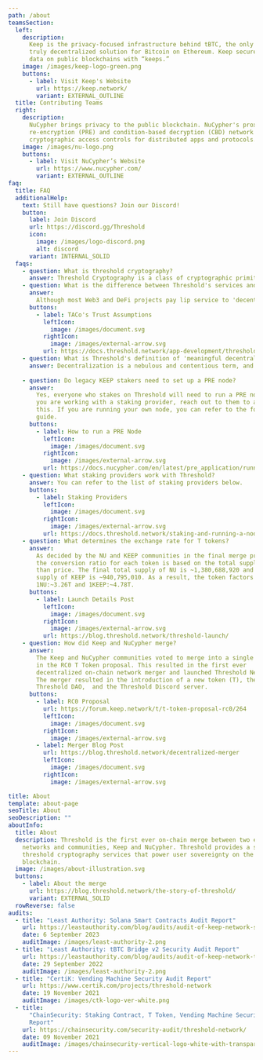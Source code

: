 ```yaml
---
path: /about
teamsSection:
  left:
    description:
      Keep is the privacy-focused infrastructure behind tBTC, the only
      truly decentralized solution for Bitcoin on Ethereum. Keep secures private
      data on public blockchains with “keeps.”
    image: /images/keep-logo-green.png
    buttons:
      - label: Visit Keep's Website
        url: https://keep.network/
        variant: EXTERNAL_OUTLINE
  title: Contributing Teams
  right:
    description:
      NuCypher brings privacy to the public blockchain. NuCypher's proxy
      re-encryption (PRE) and condition-based decryption (CBD) network provides
      cryptographic access controls for distributed apps and protocols.
    image: /images/nu-logo.png
    buttons:
      - label: Visit NuCypher’s Website
        url: https://www.nucypher.com/
        variant: EXTERNAL_OUTLINE
faq:
  title: FAQ
  additionalHelp:
    text: Still have questions? Join our Discord!
    button:
      label: Join Discord
      url: https://discord.gg/Threshold
      icon:
        image: /images/logo-discord.png
        alt: discord
      variant: INTERNAL_SOLID
  faqs:
    - question: What is threshold cryptography?
      answer: Threshold Cryptography is a class of cryptographic primitive that helps spread operations across a group of service-providers, such that no single entity is being trusted to behave correctly. The concept of a 'threshold' – wherein a minimum number of independent entities must align on the expected behavior – is a straightforward but powerful impediment against unilateral control. Without that control; surveillance, rent-seeking, and other exploitative Web2.0 practices become far harder to impose on end-users.   
    - question: What is the difference between Threshold's services and those offered by competitors, with respect to trust?
      answer:
        Although most Web3 and DeFi projects pay lip service to 'decentralization', 'trust-minimization', and 'permissionless', far fewer wait until their networks (and therefore services) are meaningfully decentralized before launching. Not only is their path towards trust-reduction often unclear and unresolved – i.e. necessitating ambitious R&D efforts with no guaranteed resolutions – there is also a tendency to obfuscate this uncertainty. Threshold is committed to (1) achieving meaningful decentralization (defined below) before offering a Mainnet/production version of any service, (2) making the limitations of said version (particularly with respect to trust impositions) transparent and comprehensible, and (3) delaying the service's launch until a low-risk path towards resolving those trust-related limitations has been established and planned out. To that end, Threshold's open-source repositories go beyond polished pull requests, and include plenty of upstream issues discussing the trust burdens placed on adopters amd users, and how we might solve them. Threshold documentation also contains entire sections dedicated to explaining the underlying trust assumptions of a given Threshold application or service.     
      buttons:
        - label: TACo's Trust Assumptions
          leftIcon:
            image: /images/document.svg
          rightIcon:
            image: /images/external-arrow.svg
          url: https://docs.threshold.network/app-development/threshold-access-control-tac/trust-assumptions
    - question: What is Threshold's definition of 'meaningful decentralization'? 
      answer: Decentralization is a nebulous and contentious term, and a universally applicable delineation may never be agreed upon. In the context of Threshold's Web3 and DeFi applications – namely, a BTC-ETH bridge, programmable access control, verifiable randomness, and a stablecoin – we offer the following definition. An application may be described as 'meaningfully decentralized' if critical operational power is distributed across observably independent entities. More specifically, this means that no single commercial entity (or conglomerate) has the ability to abscond with user funds, decrypt private user data, spoof randomness, or block/DOS any of the services that Threshold adopters rely upon. We could also describe this qualifying delineation as a 'Minimum Viable Decentralization', and indeed Threshold's cryptographic services go much further. For example, the signer set that manages tBTC deposits is always a group of 100 nodes, while for TACo, access to sensitive data is managed by cohorts of around 30 nodes. In both cases these groups are sampled from the wider node population, which hovers around 250 and 75 distinct Ethereum addresses, respectively. There are two caveats; i. other components of certain Threshold apps are less decentralized (but still sit far above the Minimum Viable Decentralization delineation), and ii. a tBTC set or TACo cohort may contain multiple nodes controlled by the same entity. With respect to ii., while it may not be possible to verify on-chain who precisely controls each node, intra-node independence is discernible through informal evidence – including Etherscan observation, 'voluntary self-doxxing' via DAO/community participation, and third-party oversight into correlations and concentrations of machines. Overall, even if the bar to qualify as 'meaningfully decentralized' could be higher, it is unfortunate that many networks and Web3 projects fail to clear even this low bar.   
      
    - question: Do legacy KEEP stakers need to set up a PRE node?
      answer:
        Yes, everyone who stakes on Threshold will need to run a PRE node. If
        you are working with a staking provider, reach out to them to accomplish
        this. If you are running your own node, you can refer to the following
        guide.
      buttons:
        - label: How to run a PRE Node
          leftIcon:
            image: /images/document.svg
          rightIcon:
            image: /images/external-arrow.svg
          url: https://docs.nucypher.com/en/latest/pre_application/running_a_node.html
    - question: What staking providers work with Threshold?
      answer: You can refer to the list of staking providers below.
      buttons:
        - label: Staking Providers
          leftIcon:
            image: /images/document.svg
          rightIcon:
            image: /images/external-arrow.svg
          url: https://docs.threshold.network/staking-and-running-a-node/running-a-node/staking-providers
    - question: What determines the exchange rate for T tokens?
      answer:
        As decided by the NU and KEEP communities in the final merge proposal,
        the conversion ratio for each token is based on the total supply rather
        than price. The final total supply of NU is ~1,380,688,920 and the total
        supply of KEEP is ~940,795,010. As a result, the token factors are
        1NU:~3.26T and 1KEEP:~4.78T.
      buttons:
        - label: Launch Details Post
          leftIcon:
            image: /images/document.svg
          rightIcon:
            image: /images/external-arrow.svg
          url: https://blog.threshold.network/threshold-launch/
    - question: How did Keep and NuCypher merge?
      answer:
        The Keep and NuCypher communities voted to merge into a single network
        in the RC0 T Token proposal. This resulted in the first ever
        decentralized on-chain network merger and launched Threshold Network.
        The merger resulted in the introduction of a new token (T), the
        Threshold DAO,  and the Threshold Discord server.
      buttons:
        - label: RC0 Proposal
          url: https://forum.keep.network/t/t-token-proposal-rc0/264
          leftIcon:
            image: /images/document.svg
          rightIcon:
            image: /images/external-arrow.svg
        - label: Merger Blog Post
          url: https://blog.threshold.network/decentralized-merger
          leftIcon:
            image: /images/document.svg
          rightIcon:
            image: /images/external-arrow.svg

title: About
template: about-page
seoTitle: About
seoDescription: ""
aboutInfo:
  title: About
  description: Threshold is the first ever on-chain merge between two existing
    networks and communities, Keep and NuCypher. Threshold provides a suite of
    threshold cryptography services that power user sovereignty on the
    blockchain.
  image: /images/about-illustration.svg
  buttons:
    - label: About the merge
      url: https://blog.threshold.network/the-story-of-threshold/
      variant: EXTERNAL_SOLID
  rowReverse: false
audits:
  - title: "Least Authority: Solana Smart Contracts Audit Report"
    url: https://leastauthority.com/blog/audits/audit-of-keep-network-solana-smart-contracts/
    date: 6 September 2023
    auditImage: /images/least-authority-2.png
  - title: "Least Authority: tBTC Bridge v2 Security Audit Report"
    url: https://leastauthority.com/blog/audits/audit-of-keep-network-tbtc-bridge-v2/
    date: 29 September 2022
    auditImage: /images/least-authority-2.png
  - title: "CertiK: Vending Machine Security Audit Report"
    url: https://www.certik.com/projects/threshold-network
    date: 19 November 2021
    auditImage: /images/ctk-logo-ver-white.png
  - title:
      "ChainSecurity: Staking Contract, T Token, Vending Machine Security Audit
      Report"
    url: https://chainsecurity.com/security-audit/threshold-network/
    date: 09 November 2021
    auditImage: /images/chainsecurity-vertical-logo-white-with-transparent-background.png
---
```

